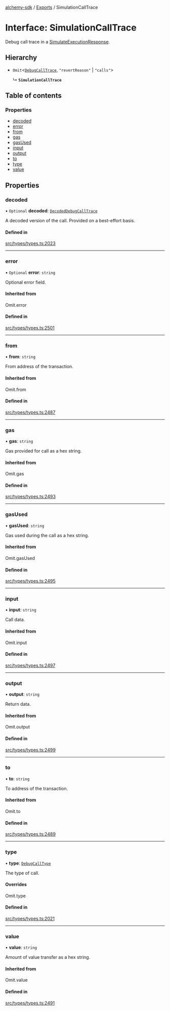[alchemy-sdk](../README.md) / [Exports](../modules.md) / SimulationCallTrace

# Interface: SimulationCallTrace

Debug call trace in a [SimulateExecutionResponse](SimulateExecutionResponse.md).

## Hierarchy

- `Omit`<[`DebugCallTrace`](DebugCallTrace.md), ``"revertReason"`` \| ``"calls"``\>

  ↳ **`SimulationCallTrace`**

## Table of contents

### Properties

- [decoded](SimulationCallTrace.md#decoded)
- [error](SimulationCallTrace.md#error)
- [from](SimulationCallTrace.md#from)
- [gas](SimulationCallTrace.md#gas)
- [gasUsed](SimulationCallTrace.md#gasused)
- [input](SimulationCallTrace.md#input)
- [output](SimulationCallTrace.md#output)
- [to](SimulationCallTrace.md#to)
- [type](SimulationCallTrace.md#type)
- [value](SimulationCallTrace.md#value)

## Properties

### decoded

• `Optional` **decoded**: [`DecodedDebugCallTrace`](DecodedDebugCallTrace.md)

A decoded version of the call. Provided on a best-effort basis.

#### Defined in

[src/types/types.ts:2023](https://github.com/alchemyplatform/alchemy-sdk-js/blob/5fad342/src/types/types.ts#L2023)

___

### error

• `Optional` **error**: `string`

Optional error field.

#### Inherited from

Omit.error

#### Defined in

[src/types/types.ts:2501](https://github.com/alchemyplatform/alchemy-sdk-js/blob/5fad342/src/types/types.ts#L2501)

___

### from

• **from**: `string`

From address of the transaction.

#### Inherited from

Omit.from

#### Defined in

[src/types/types.ts:2487](https://github.com/alchemyplatform/alchemy-sdk-js/blob/5fad342/src/types/types.ts#L2487)

___

### gas

• **gas**: `string`

Gas provided for call as a hex string.

#### Inherited from

Omit.gas

#### Defined in

[src/types/types.ts:2493](https://github.com/alchemyplatform/alchemy-sdk-js/blob/5fad342/src/types/types.ts#L2493)

___

### gasUsed

• **gasUsed**: `string`

Gas used during the call as a hex string.

#### Inherited from

Omit.gasUsed

#### Defined in

[src/types/types.ts:2495](https://github.com/alchemyplatform/alchemy-sdk-js/blob/5fad342/src/types/types.ts#L2495)

___

### input

• **input**: `string`

Call data.

#### Inherited from

Omit.input

#### Defined in

[src/types/types.ts:2497](https://github.com/alchemyplatform/alchemy-sdk-js/blob/5fad342/src/types/types.ts#L2497)

___

### output

• **output**: `string`

Return data.

#### Inherited from

Omit.output

#### Defined in

[src/types/types.ts:2499](https://github.com/alchemyplatform/alchemy-sdk-js/blob/5fad342/src/types/types.ts#L2499)

___

### to

• **to**: `string`

To address of the transaction.

#### Inherited from

Omit.to

#### Defined in

[src/types/types.ts:2489](https://github.com/alchemyplatform/alchemy-sdk-js/blob/5fad342/src/types/types.ts#L2489)

___

### type

• **type**: [`DebugCallType`](../enums/DebugCallType.md)

The type of call.

#### Overrides

Omit.type

#### Defined in

[src/types/types.ts:2021](https://github.com/alchemyplatform/alchemy-sdk-js/blob/5fad342/src/types/types.ts#L2021)

___

### value

• **value**: `string`

Amount of value transfer as a hex string.

#### Inherited from

Omit.value

#### Defined in

[src/types/types.ts:2491](https://github.com/alchemyplatform/alchemy-sdk-js/blob/5fad342/src/types/types.ts#L2491)
